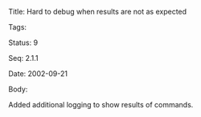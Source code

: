 Title:  Hard to debug when results are not as expected

Tags:   

Status: 9

Seq:    2.1.1

Date:   2002-09-21

Body:

Added additional logging to show results of commands.
